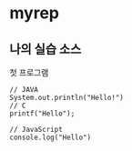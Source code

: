 # myrep

## 나의 실습 소스
첫 프로그램

```
// JAVA
System.out.println("Hello!")
// C
printf("Hello");

// JavaScript
console.log("Hello")

```
